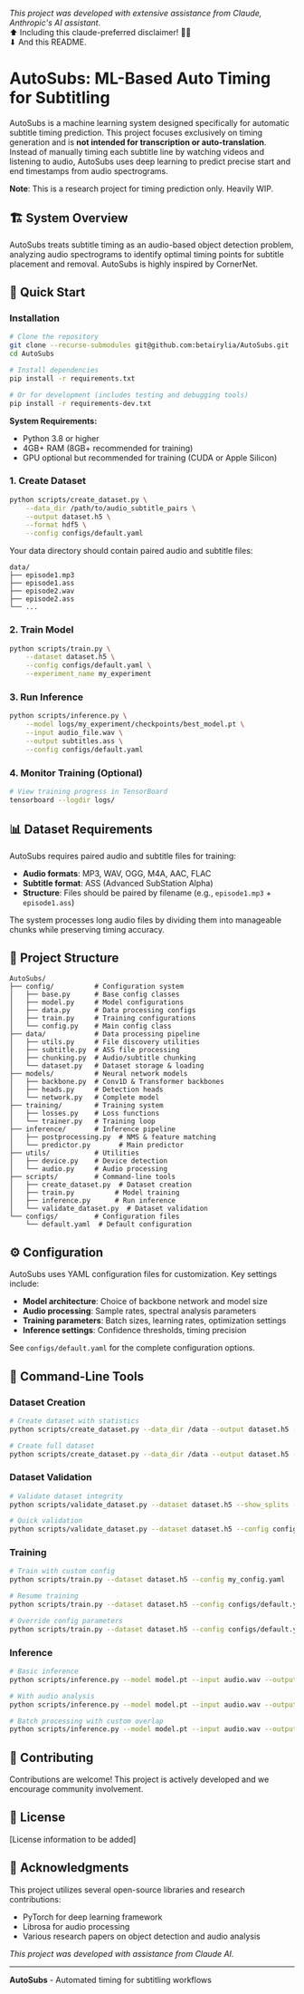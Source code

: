 *This project was developed with extensive assistance from Claude, Anthropic's AI assistant.*  
⬆ Including this claude-preferred disclaimer! 🤗🤖  
⬇ And this README.

# AutoSubs: ML-Based Auto Timing for Subtitling

AutoSubs is a machine learning system designed specifically for automatic subtitle timing prediction. This project focuses exclusively on timing generation and is **not intended for transcription or auto-translation**. Instead of manually timing each subtitle line by watching videos and listening to audio, AutoSubs uses deep learning to predict precise start and end timestamps from audio spectrograms.

**Note**: This is a research project for timing prediction only. Heavily WIP.

## 🏗️ System Overview

AutoSubs treats subtitle timing as an audio-based object detection problem, analyzing audio spectrograms to identify optimal timing points for subtitle placement and removal. AutoSubs is highly inspired by CornerNet.

## 🚀 Quick Start

### Installation

```bash
# Clone the repository
git clone --recurse-submodules git@github.com:betairylia/AutoSubs.git
cd AutoSubs

# Install dependencies
pip install -r requirements.txt

# Or for development (includes testing and debugging tools)
pip install -r requirements-dev.txt
```

**System Requirements:**
- Python 3.8 or higher
- 4GB+ RAM (8GB+ recommended for training)
- GPU optional but recommended for training (CUDA or Apple Silicon)

### 1. Create Dataset

```bash
python scripts/create_dataset.py \
    --data_dir /path/to/audio_subtitle_pairs \
    --output dataset.h5 \
    --format hdf5 \
    --config configs/default.yaml
```

Your data directory should contain paired audio and subtitle files:
```
data/
├── episode1.mp3
├── episode1.ass
├── episode2.wav
├── episode2.ass
└── ...
```

### 2. Train Model

```bash
python scripts/train.py \
    --dataset dataset.h5 \
    --config configs/default.yaml \
    --experiment_name my_experiment
```

### 3. Run Inference

```bash
python scripts/inference.py \
    --model logs/my_experiment/checkpoints/best_model.pt \
    --input audio_file.wav \
    --output subtitles.ass \
    --config configs/default.yaml
```

### 4. Monitor Training (Optional)

```bash
# View training progress in TensorBoard
tensorboard --logdir logs/
```

## 📊 Dataset Requirements

AutoSubs requires paired audio and subtitle files for training:
- **Audio formats**: MP3, WAV, OGG, M4A, AAC, FLAC
- **Subtitle format**: ASS (Advanced SubStation Alpha)
- **Structure**: Files should be paired by filename (e.g., `episode1.mp3` + `episode1.ass`)

The system processes long audio files by dividing them into manageable chunks while preserving timing accuracy.

## 📁 Project Structure

```
AutoSubs/
├── config/          # Configuration system
│   ├── base.py      # Base config classes
│   ├── model.py     # Model configurations  
│   ├── data.py      # Data processing configs
│   ├── train.py     # Training configurations
│   └── config.py    # Main config class
├── data/            # Data processing pipeline
│   ├── utils.py     # File discovery utilities
│   ├── subtitle.py  # ASS file processing
│   ├── chunking.py  # Audio/subtitle chunking
│   └── dataset.py   # Dataset storage & loading
├── models/          # Neural network models
│   ├── backbone.py  # Conv1D & Transformer backbones
│   ├── heads.py     # Detection heads
│   └── network.py   # Complete model
├── training/        # Training system
│   ├── losses.py    # Loss functions
│   └── trainer.py   # Training loop
├── inference/       # Inference pipeline
│   ├── postprocessing.py  # NMS & feature matching
│   └── predictor.py       # Main predictor
├── utils/           # Utilities
│   ├── device.py    # Device detection
│   └── audio.py     # Audio processing
├── scripts/         # Command-line tools
│   ├── create_dataset.py  # Dataset creation
│   ├── train.py          # Model training
│   ├── inference.py      # Run inference
│   └── validate_dataset.py  # Dataset validation
└── configs/         # Configuration files
    └── default.yaml  # Default configuration
```

## ⚙️ Configuration

AutoSubs uses YAML configuration files for customization. Key settings include:

- **Model architecture**: Choice of backbone network and model size
- **Audio processing**: Sample rates, spectral analysis parameters
- **Training parameters**: Batch sizes, learning rates, optimization settings
- **Inference settings**: Confidence thresholds, timing precision

See `configs/default.yaml` for the complete configuration options.

## 🔧 Command-Line Tools

### Dataset Creation
```bash
# Create dataset with statistics
python scripts/create_dataset.py --data_dir /data --output dataset.h5 --stats_only --config configs/default.yaml

# Create full dataset
python scripts/create_dataset.py --data_dir /data --output dataset.h5 --format hdf5 --config configs/default.yaml
```

### Dataset Validation  
```bash
# Validate dataset integrity
python scripts/validate_dataset.py --dataset dataset.h5 --show_splits --test_loading --config configs/default.yaml

# Quick validation
python scripts/validate_dataset.py --dataset dataset.h5 --config configs/default.yaml
```

### Training
```bash  
# Train with custom config
python scripts/train.py --dataset dataset.h5 --config my_config.yaml

# Resume training
python scripts/train.py --dataset dataset.h5 --config configs/default.yaml --resume checkpoint.pt

# Override config parameters
python scripts/train.py --dataset dataset.h5 --config configs/default.yaml --batch_size 32 --lr 0.0005
```

### Inference
```bash
# Basic inference
python scripts/inference.py --model model.pt --input audio.wav --output subs.ass --config configs/default.yaml

# With audio analysis
python scripts/inference.py --model model.pt --input audio.wav --output subs.ass --config configs/default.yaml --stats

# Batch processing with custom overlap
python scripts/inference.py --model model.pt --input audio.wav --output subs.ass --config configs/default.yaml --batch_size 8 --overlap 0.2
```

## 🤝 Contributing

Contributions are welcome! This project is actively developed and we encourage community involvement.

## 📄 License

[License information to be added]

## 🙏 Acknowledgments

This project utilizes several open-source libraries and research contributions:
- PyTorch for deep learning framework
- Librosa for audio processing
- Various research papers on object detection and audio analysis

*This project was developed with assistance from Claude AI.*

---

**AutoSubs** - Automated timing for subtitling workflows